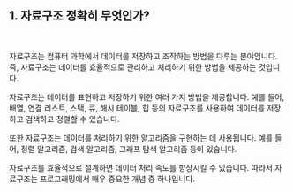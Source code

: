 ## 1. 자료구조 정확히 무엇인가? 

<br/>

 자료구조는 컴퓨터 과학에서 데이터를 저장하고 조작하는 방법을 다루는 분야입니다. 즉, 자료구조는 데이터를 효율적으로 관리하고 처리하기 위한 방법을 제공하는 것입니다.

자료구조는 데이터를 표현하고 저장하기 위한 여러 가지 방법을 제공합니다. 예를 들어, 배열, 연결 리스트, 스택, 큐, 해시 테이블, 힙 등의 자료구조를 사용하여 데이터를 저장하고 검색하고 정렬할 수 있습니다.

또한 자료구조는 데이터를 처리하기 위한 알고리즘을 구현하는 데 사용됩니다. 예를 들어, 정렬 알고리즘, 검색 알고리즘, 그래프 탐색 알고리즘 등이 있습니다.

자료구조를 효율적으로 설계하면 데이터 처리 속도를 향상시킬 수 있습니다. 따라서 자료구조는 프로그래밍에서 매우 중요한 개념 중 하나입니다.
